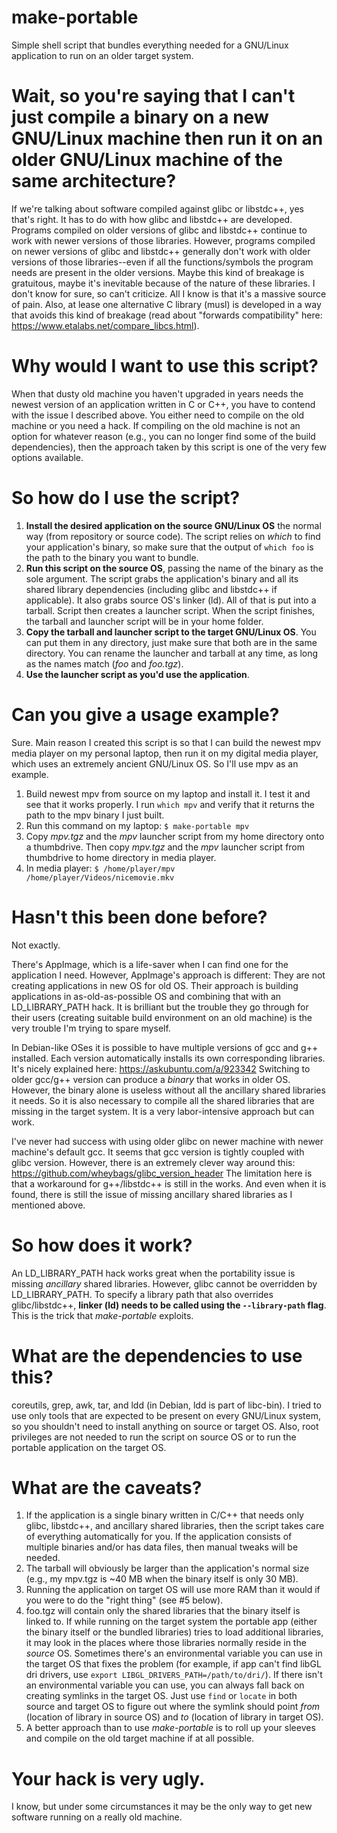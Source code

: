 # make-portable
Simple shell script that bundles everything needed for a GNU/Linux application to run on an older target system.

# Wait, so you're saying that I can't just compile a binary on a new GNU/Linux machine then run it on an older GNU/Linux machine of the same architecture?
If we're talking about software compiled against glibc or libstdc++, yes that's right. It has to do with how glibc and libstdc++ are developed. Programs compiled on older versions of glibc and libstdc++ continue to work with newer versions of those libraries. However, programs compiled on newer versions of glibc and libstdc++ generally don't work with older versions of those libraries--even if all the functions/symbols the program needs are present in the older versions. Maybe this kind of breakage is gratuitous, maybe it's inevitable because of the nature of these libraries. I don't know for sure, so can't criticize. All I know is that it's a massive source of pain. Also, at lease one alternative C library (musl) is developed in a way that avoids this kind of breakage (read about "forwards compatibility" here: https://www.etalabs.net/compare_libcs.html).

# Why would I want to use this script?
When that dusty old machine you haven't upgraded in years needs the newest version of an application written in C or C++, you have to contend with the issue I described above. You either need to compile on the old machine or you need a hack. If compiling on the old machine is not an option for whatever reason (e.g., you can no longer find some of the build dependencies), then the approach taken by this script is one of the very few options available.

# So how do I use the script?
1. **Install the desired application on the source GNU/Linux OS** the normal way (from repository or source code). The script relies on *which* to find your application's binary, so make sure that the output of `which foo` is the path to the binary you want to bundle.
2. **Run this script on the source OS**, passing the name of the binary as the sole argument. The script grabs the application's binary and all its shared library dependencies (including glibc and libstdc++ if applicable). It also grabs source OS's linker (ld). All of that is put into a tarball. Script then creates a launcher script. When the script finishes, the tarball and launcher script will be in your home folder.
3. **Copy the tarball and launcher script to the target GNU/Linux OS**. You can put them in any directory, just make sure that both are in the same directory. You can rename the launcher and tarball at any time, as long as the names match (*foo* and *foo.tgz*).
4. **Use the launcher script as you'd use the application**.

# Can you give a usage example?
Sure. Main reason I created this script is so that I can build the newest mpv media player on my personal laptop, then run it on my digital media player, which uses an extremely ancient GNU/Linux OS. So I'll use mpv as an example.

1. Build newest mpv from source on my laptop and install it. I test it and see that it works properly. I run `which mpv` and verify that it returns the path to the mpv binary I just built.
2. Run this command on my laptop: `$ make-portable mpv`
3. Copy *mpv.tgz* and the *mpv* launcher script from my home directory onto a thumbdrive. Then copy *mpv.tgz* and the *mpv* launcher script from thumbdrive to home directory in media player.
4. In media player: `$ /home/player/mpv /home/player/Videos/nicemovie.mkv`

# Hasn't this been done before?
Not exactly.

There's AppImage, which is a life-saver when I can find one for the application I need. However, AppImage's approach is different: They are not creating applications in new OS for old OS. Their approach is building applications in as-old-as-possible OS and combining that with an LD_LIBRARY_PATH hack. It is brilliant but the trouble they go through for their users (creating suitable build environment on an old machine) is the very trouble I'm trying to spare myself.

In Debian-like OSes it is possible to have multiple versions of gcc and g++ installed. Each version automatically installs its own corresponding libraries. It's nicely explained here: https://askubuntu.com/a/923342 Switching to older gcc/g++ version can produce a *binary* that works in older OS. However, the binary alone is useless without all the ancillary shared libraries it needs. So it is also necessary to compile all the shared libraries that are missing in the target system. It is a very labor-intensive approach but can work.

I've never had success with using older glibc on newer machine with newer machine's default gcc. It seems that gcc version is tightly coupled with glibc version. However, there is an extremely clever way around this: https://github.com/wheybags/glibc_version_header The limitation here is that a workaround for g++/libstdc++ is still in the works. And even when it is found, there is still the issue of missing ancillary shared libraries as I mentioned above.

# So how does it work?
An LD_LIBRARY_PATH hack works great when the portability issue is missing *ancillary* shared libraries. However, glibc cannot be overridden by LD_LIBRARY_PATH. To specify a library path that also overrides glibc/libstdc++, **linker (ld) needs to be called using the `--library-path` flag**. This is the trick that *make-portable* exploits.

# What are the dependencies to use this?
coreutils, grep, awk, tar, and ldd (in Debian, ldd is part of libc-bin). I tried to use only tools that are expected to be present on every GNU/Linux system, so you shouldn't need to install anything on source or target OS. Also, root privileges are not needed to run the script on source OS or to run the portable application on the target OS.

# What are the caveats?
1. If the application is a single binary written in C/C++ that needs only glibc, libstdc++, and ancillary shared libraries, then the script takes care of everything automatically for you. If the application consists of multiple binaries and/or has data files, then manual tweaks will be needed.
2. The tarball will obviously be larger than the application's normal size (e.g., my mpv.tgz is ~40 MB when the binary itself is only 30 MB).
3. Running the application on target OS will use more RAM than it would if you were to do the "right thing" (see #5 below).
4. foo.tgz will contain only the shared libraries that the binary itself is linked to. If while running on the target system the portable app (either the binary itself or the bundled libraries) tries to load additional libraries, it may look in the places where those libraries normally reside in the *source* OS. Sometimes there's an environmental variable you can use in the target OS that fixes the problem (for example, if app can't find libGL dri drivers, use `export LIBGL_DRIVERS_PATH=/path/to/dri/`). If there isn't an environmental variable you can use, you can always fall back on creating symlinks in the target OS. Just use `find` or `locate` in both source and target OS to figure out where the symlink should point *from* (location of library in source OS) and *to* (location of library in target OS).
5. A better approach than to use *make-portable* is to roll up your sleeves and compile on the old target machine if at all possible.

# Your hack is very ugly.
I know, but under some circumstances it may be the only way to get new software running on a really old machine.

